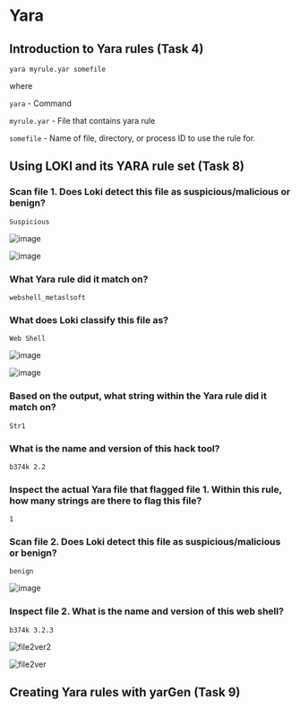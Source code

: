 # Yara

## Introduction to Yara rules (Task 4)

`yara myrule.yar somefile`

where 

`yara` - Command

`myrule.yar` - File that contains yara rule

`somefile` - Name of file, directory, or process ID to use the rule for.

## Using LOKI and its YARA rule set (Task 8)

### Scan file 1. Does Loki detect this file as suspicious/malicious or benign?

    Suspicious

![image](https://github.com/tousif13/TryHackMe_Writeups/assets/33444140/6899ac8d-6b64-4582-a5b7-32554bcba8b8)

![image](https://github.com/tousif13/TryHackMe_Writeups/assets/33444140/8d4b9f48-a7a0-4486-a78f-4477caa93c7e)

### What Yara rule did it match on?

    webshell_metaslsoft
    


### What does Loki classify this file as?

    Web Shell
    
![image](https://github.com/tousif13/TryHackMe_Writeups/assets/33444140/23244ca9-88c5-4f8e-9c74-70b043c00835)

![image](https://github.com/tousif13/TryHackMe_Writeups/assets/33444140/670ce0b3-bd0d-40fd-a246-7b66517ced2e)

### Based on the output, what string within the Yara rule did it match on?

    Str1
    
### What is the name and version of this hack tool?

    b374k 2.2

### Inspect the actual Yara file that flagged file 1. Within this rule, how many strings are there to flag this file?

    1

### Scan file 2. Does Loki detect this file as suspicious/malicious or benign?

    benign

![image](https://github.com/tousif13/TryHackMe_Writeups/assets/33444140/dd45f45b-3b69-45d0-ad53-dc1a617172f8)

### Inspect file 2. What is the name and version of this web shell?

    b374k 3.2.3

![file2ver2](https://github.com/tousif13/TryHackMe_Writeups/assets/33444140/a0651e8b-3e31-4748-a365-0a901cc35f33)

![file2ver](https://github.com/tousif13/TryHackMe_Writeups/assets/33444140/62737f80-7f72-467a-9441-848efe6543be)

## Creating Yara rules with yarGen (Task 9)

